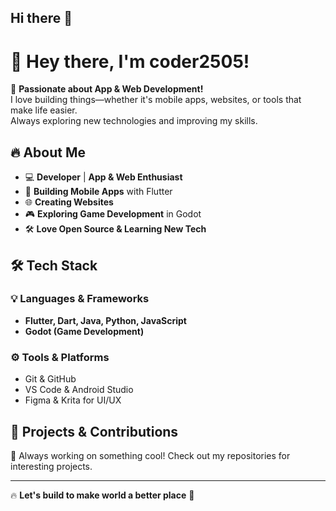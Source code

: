 ## Hi there 👋

# 👋 Hey there, I'm coder2505!  

🚀 **Passionate about App & Web Development!**  
I love building things—whether it's mobile apps, websites, or tools that make life easier.  
Always exploring new technologies and improving my skills.  

## 🔥 About Me  
- 💻 **Developer** | **App & Web Enthusiast**  
- 📱 **Building Mobile Apps** with Flutter  
- 🌐 **Creating Websites**
- 🎮 **Exploring Game Development** in Godot  
- 🛠 **Love Open Source & Learning New Tech**  

## 🛠 Tech Stack  
### 💡 **Languages & Frameworks**  
- **Flutter, Dart, Java, Python, JavaScript**   
- **Godot (Game Development)**  

### ⚙️ **Tools & Platforms**  
- Git & GitHub  
- VS Code & Android Studio  
- Figma & Krita for UI/UX  
 
## 🚀 Projects & Contributions  
🔹 Always working on something cool! Check out my repositories for interesting projects.   

---

🔥 **Let's build to make world a better place** 🚀  
